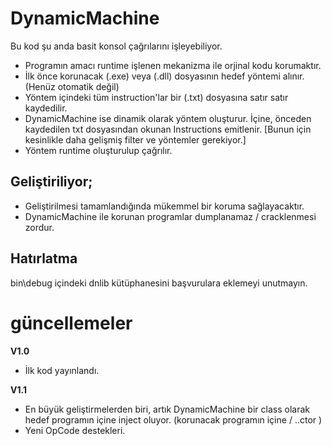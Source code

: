 # DynamicMachine

Bu kod şu anda basit konsol çağrılarını işleyebiliyor.

- Programın amacı runtime işlenen mekanizma ile orjinal kodu korumaktır.
- İlk önce korunacak (.exe) veya (.dll) dosyasının hedef yöntemi alınır. (Henüz otomatik değil)
- Yöntem içindeki tüm instruction'lar bir (.txt) dosyasına satır satır kaydedilir.
- DynamicMachine ise dinamik olarak yöntem oluşturur. İçine, önceden kaydedilen txt dosyasından okunan Instructions emitlenir. [Bunun için kesinlikle daha gelişmiş filter ve yöntemler gerekiyor.]
- Yöntem runtime oluşturulup çağrılır.

## Geliştiriliyor;

- Geliştirilmesi tamamlandığında mükemmel bir koruma sağlayacaktır.
- DynamicMachine ile korunan programlar dumplanamaz / cracklenmesi zordur.

## Hatırlatma

bin\debug içindeki dnlib kütüphanesini başvurulara eklemeyi unutmayın.


# güncellemeler

**V1.0**
- İlk kod yayınlandı.

**V1.1**
- En büyük geliştirmelerden biri, artık DynamicMachine bir class olarak hedef programın içine inject oluyor. (korunacak programın içine / <module> ..ctor )
- Yeni OpCode destekleri.
